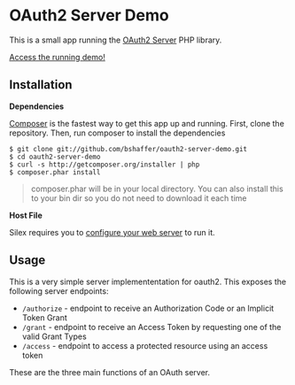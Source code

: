 OAuth2 Server Demo
==================

This is a small app running the [OAuth2 Server](https://github.com/bshaffer/oauth2-server-php) PHP library.

[Access the running demo!](http://brentertainment.com/oauth2/)

Installation
------------

**Dependencies**

[Composer](http://getcomposer.org/) is the fastest way to get this app up and running.  First, clone the repository.
Then, run composer to install the dependencies

    $ git clone git://github.com/bshaffer/oauth2-server-demo.git
    $ cd oauth2-server-demo
    $ curl -s http://getcomposer.org/installer | php
    $ composer.phar install

> composer.phar will be in your local directory.  You can also install this to your bin dir so you do not need to download it each time

**Host File**

Silex requires you to [configure your web server](http://silex.sensiolabs.org/doc/web_servers.html) to run it.

Usage
-----

This is a very simple server implemententation for oauth2.  This exposes the following server endpoints:

   * `/authorize` - endpoint to receive an Authorization Code or an Implicit Token Grant
   * `/grant`     - endpoint to receive an Access Token by requesting one of the valid Grant Types
   * `/access`    - endpoint to access a protected resource using an access token

These are the three main functions of an OAuth server.
